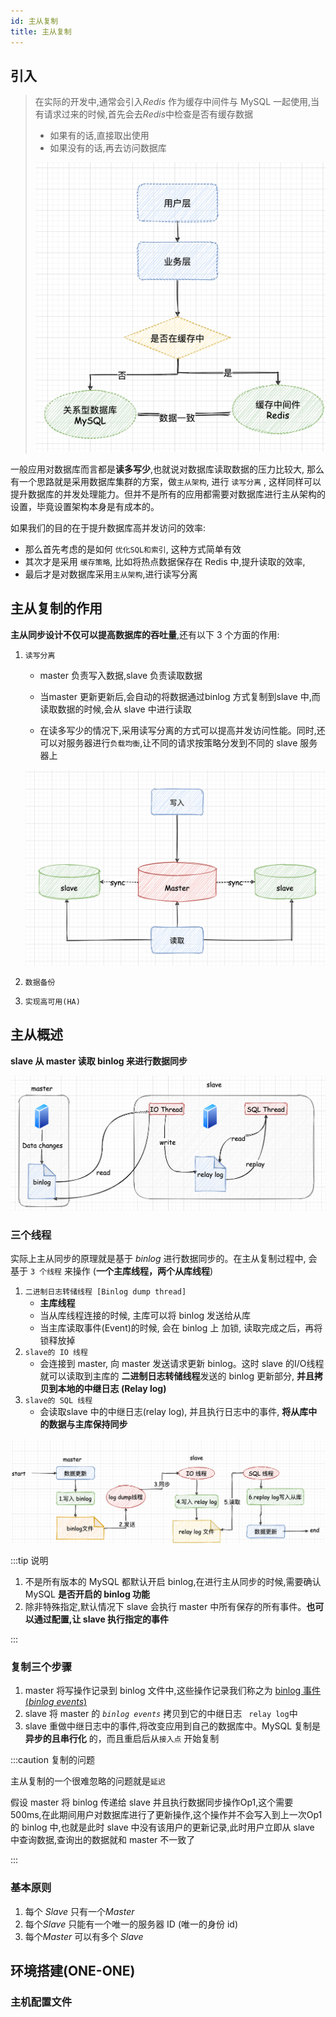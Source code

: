 ```yaml
---
id: 主从复制
title: 主从复制
---
```




## 引入

>  在实际的开发中,通常会引入*Redis* 作为缓存中间件与 MySQL 一起使用,当有请求过来的时候,首先会去*Redis*中检查是否有缓存数据
>
> - 如果有的话,直接取出使用
> - 如果没有的话,再去访问数据库
>
> ![image-20220925170133788](./image/主从复制/image-20220925170133788.png)

一般应用对数据库而言都是**读多写少**,也就说对数据库读取数据的压力比较大, 那么有一个思路就是采用数据库集群的方案，做`主从架构`, 进行 `读写分离` , 这样同样可以提升数据库的并发处理能力。但并不是所有的应用都需要对数据库进行主从架构的设置，毕竟设置架构本身是有成本的。

如果我们的目的在于提升数据库高并发访问的效率:

- 那么首先考虑的是如何 `优化SQL和索引`, 这种方式简单有效
- 其次才是采用 `缓存策略`, 比如将热点数据保存在 Redis 中,提升读取的效率,
- 最后才是对数据库采用`主从架构`,进行读写分离

## 主从复制的作用

**主从同步设计不仅可以提高数据库的吞吐量**,还有以下 3 个方面的作用:

1. `读写分离`

   - master 负责写入数据,slave 负责读取数据

   - 当master 更新更新后,会自动的将数据通过binlog 方式复制到slave 中,而读取数据的时候,会从 slave 中进行读取

   - 在读多写少的情况下,采用读写分离的方式可以提高并发访问性能。同时,还可以对服务器进行`负载均衡`,让不同的请求按策略分发到不同的 slave 服务器上

     

   ![image-20220925171005140](./image/主从复制/image-20220925171005140.png)

2. `数据备份`

3. `实现高可用(HA)`

## 主从概述

**slave 从 master 读取 binlog 来进行数据同步**

![image-20220925220316220](./image/主从复制/image-20220925220316220.png)

### 三个线程

实际上主从同步的原理就是基于 *binlog* 进行数据同步的。在主从复制过程中, 会基于 `3 个线程` 来操作 (**一个主库线程，两个从库线程**)

1. `二进制日志转储线程 [Binlog dump thread]`
   - **主库线程** 
   - 当从库线程连接的时候, 主库可以将 binlog 发送给从库
   - 当主库读取事件(Event)的时候, 会在 binlog 上 加锁, 读取完成之后，再将锁释放掉
2. `slave的 IO 线程`
   - 会连接到 master, 向 master 发送请求更新 binlog。这时 slave 的I/O线程就可以读取到主库的 **二进制日志转储线程**发送的 binlog 更新部分, **并且拷贝到本地的中继日志 (Relay log)** 
3. `slave的 SQL 线程`
   - 会读取slave 中的中继日志(relay log), 并且执行日志中的事件, **将从库中的数据与主库保持同步**

![image-20220925222104712](./image/主从复制/image-20220925222104712.png)

:::tip 说明

1. 不是所有版本的 MySQL 都默认开启 binlog,在进行主从同步的时候,需要确认MySQL **是否开启的 binlog 功能**
2. 除非特殊指定,默认情况下 slave 会执行 master 中所有保存的所有事件。**也可以通过配置,让 slave 执行指定的事件**

:::

### 复制三个步骤

1. master 将写操作记录到 binlog 文件中,这些操作记录我们称之为 [binlog 事件(*binlog events*)](其他日志#binlog-事件)
2. slave 将 master 的 *`binlog events`* 拷贝到它的中继日志 ` relay log`中
3. slave 重做中继日志中的事件,将改变应用到自己的数据库中。MySQL 复制是**异步的且串行化** 的，而且重启后从`接入点` 开始复制

:::caution 复制的问题

主从复制的一个很难忽略的问题就是`延迟`

假设 master 将 binlog 传递给 slave 并且执行数据同步操作Op1,这个需要 500ms,在此期间用户对数据库进行了更新操作,这个操作并不会写入到上一次Op1 的 binlog 中,也就是此时 slave 中没有该用户的更新记录,此时用户立即从 slave 中查询数据,查询出的数据就和 master 不一致了

:::

### 基本原则

1. 每个 *Slave* 只有一个*Master*
2. 每个*Slave* 只能有一个唯一的服务器 ID (唯一的身份 id)
3. 每个*Master* 可以有多个 *Slave*

## 环境搭建(ONE-ONE)

### 主机配置文件

